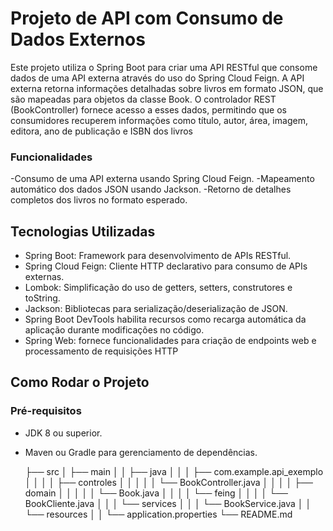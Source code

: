 # Projeto de API com Consumo de Dados Externos

Este projeto utiliza o Spring Boot para criar uma API RESTful que consome dados de uma API externa através do uso do Spring Cloud Feign. A API externa retorna informações detalhadas sobre livros em formato JSON, que são mapeadas para objetos da classe Book. O controlador REST (BookController) fornece acesso a esses dados, permitindo que os consumidores recuperem informações como título, autor, área, imagem, editora, ano de publicação e ISBN dos livros

### Funcionalidades

-Consumo de uma API externa usando Spring Cloud Feign.
-Mapeamento automático dos dados JSON usando Jackson.
-Retorno de detalhes completos dos livros no formato esperado.

## Tecnologias Utilizadas

- Spring Boot: Framework para desenvolvimento de APIs RESTful.
- Spring Cloud Feign: Cliente HTTP declarativo para consumo de APIs externas.
- Lombok: Simplificação do uso de getters, setters, construtores e toString.
- Jackson: Bibliotecas para serialização/deserialização de JSON.
- Spring Boot DevTools habilita recursos como recarga automática da aplicação durante modificações no código.
- Spring Web: fornece funcionalidades para criação de endpoints web e processamento de requisições HTTP

## Como Rodar o Projeto
  ### Pré-requisitos
  - JDK 8 ou superior.
  - Maven ou Gradle para gerenciamento de dependências.
 
    ├── src
│   ├── main
│   │   ├── java
│   │   │   ├── com.example.api_exemplo
│   │   │   │   ├── controles
│   │   │   │   │   └── BookController.java
│   │   │   │   ├── domain
│   │   │   │   │   └── Book.java
│   │   │   │   └── feing
│   │   │   │       └── BookCliente.java
│   │   │   └── services
│   │   │       └── BookService.java
│   │   └── resources
│   │       └── application.properties
└── README.md
